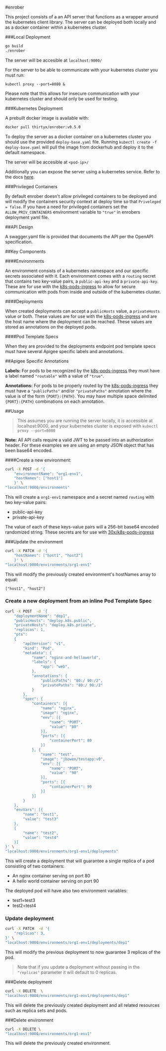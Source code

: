 #enrober

This project consists of a an API server that functions as a wrapper around the kubernetes client library. The server can be deployed both locally and as a docker container within a kubernetes cluster.

###Local Deployment

```sh
go build
./enrober
```

The server will be accesible at `localhost:9000/`

For the server to be able to communicate with your kubernetes cluster you must run:

```
kubectl proxy --port=8080 &
```

Please note that this allows for insecure communication with your kubernetes cluster and should only be used for testing.

###Kubernetes Deployment

A prebuilt docker image is available with:
 
```sh
docker pull thirtyx/enrober:v0.5.0
```

To deploy the server as a docker container on a kubernetes cluster you should use the provided `deploy-base.yaml` file. Running `kubectl create -f deploy-base.yaml` will pull the image from dockerhub and deploy it to the default namespace.

The server will be accesible at `<pod-ip>/`

Additionally you can expose the server using a kubernetes service. Refer to the docs [here](http://kubernetes.io/docs/user-guide/services/).

###Privileged Containers

By default enrober doesn't allow privileged containers to be deployed and will modify the containers security context at deploy time so that `Priveleged = false`. If you have a need for privileged containers set the `ALLOW_PRIV_CONTAINERS` environment variable to `"true"` in enrobers deployment yaml file.

##API Design

A swagger.yaml file is provided that documents the API per the OpenAPI specification.

##Key Components

####Environments

An environment consists of a kubernetes namespace and our specific secrets associated with it. Each environment comes with a `routing` secret that contains two key-value pairs, a `public-api-key` and a `private-api-key`. These are for use with the [k8s-pods-ingress](https://github.com/30x/k8s-router) to allow for secure communication with pods from inside and outside of the kubernetes cluster.  

####Deployments

When created deployments can accept a `publicHosts` value, a `privateHosts` value or both. These values are for use with the [k8s-pods-ingress](https://github.com/30x/k8s-router) and are the host name where the deployment can be reached. These values are stored as annotations on the deployed pods.

####Pod Template Specs

When they are provided to the deployments endpoint pod template specs must have several Apigee specific labels and annotations.  

##Apigee Specific Annotations


**Labels:**
For pods to be recognized by the [k8s-pods-ingress](https://github.com/30x/k8s-router) they must have a label named `"routable"` with a value of `"true"`.

**Annotations:**
For pods to be properly routed by the [k8s-pods-ingress](https://github.com/30x/k8s-router) they must have a `"publicPaths"` and/or `"privatePaths"` annotation where the value is of the form `{PORT}:{PATH}`. You may have multiple space delimited `{PORT}:{PATH}` combinations on each annotation. 
 

##Usage

> This assumes you are running the server locally, it is accessible at localhost:9000, and your kubernetes cluster is exposed with `kubectl proxy --port=8080`

**Note:** All API calls require a valid JWT to be passed into an authorization header. For these examples we are using an empty JSON object that has been base64 encoded. 

####Create a new environment:

```sh
curl -X POST -d '{
	"environmentName": "org1-env1",
	"hostNames": ["host1"]
	}' \
"localhost:9000/environments"
```

This will create a `org1-env1` namespace and a secret named `routing` with two key-value pairs:

- public-api-key
- private-api-key

The value of each of these keys-value pairs will a 256-bit base64 encoded randomized string. These secrets are for use with [30x/k8s-pods-ingress](https://github.com/30x/k8s-router)


###Update the environment

```sh
curl -X PATCH -d '{
	"hostNames": ["host1", "host2"]
	}' \
"localhost:9000/environments/org1-env1"
```

This will modify the previously created environment's hostNames array to equal:

`["host1", "host2"]`

### Create a new deployment from an inline Pod Template Spec

```sh
curl -X POST  -d '{
	"deploymentName": "dep1",
    "publicHosts": "deploy.k8s.public",
    "privateHosts": "deploy.k8s.private",
	"replicas": 1,
	"pts": 
	{
		"apiVersion": "v1",
		"kind": "Pod",
		"metadata": {
			"name": "nginx-and-helloworld",
			"labels": {
				"app": "web",
			},
			"annotations": {
		       	"publicPaths": "80:/ 90:/2",  
		        "privatePaths": "80:/ 90:/2"
	        }
		},
		"spec": {
			"containers": [{
				"name": "nginx",
				"image": "nginx",
				"env": [{
					"name": "PORT",
					"value": "80"
				}],
				"ports": [{
					"containerPort": 80
				}]
			}, {
				"name": "test",
				"image": "jbowen/testapp:v0",
				"env": [{
					"name": "PORT",
					"value": "90"
				}],
				"ports": [{
					"containerPort": 90
				}]
			}]
		}
	},
    "envVars": [{
        "name": "test1",
        "value": "test3"
    },
    {
        "name": "test2",
        "value": "test4"
    }] 
}' \
"localhost:9000/environments/org1-env1/deployments"
```

This will create a deployment that will guarantee a single replica of a pod consisting of two containers: 

- An nginx container serving on port 80
- A hello world container serving on port 90

The deployed pod will have also two environment variables:

- test1=test3
- test2=test4


### Update deployment
	
```sh
curl -X PATCH  -d '{
	"replicas": 3,
}' \
"localhost:9000/environments/org1-env1/deployments/dep1"
```

This will modify the previous deployment to now guarantee 3 replicas of the pod.

> Note that if you update a deployment without passing in the `"replicas"` parameter it will default to 0 replicas.

###Delete deployment

```sh
curl -X DELETE  \
"localhost:9000/environments/org1-env1/deployments/dep1"
```

This will delete the previously created deployment and all related resources such as replica sets and pods. 

###Delete environment

```sh
curl -X DELETE \
"localhost:9000/environments/org1-env1"
```

This will delete the previously created environment. 
